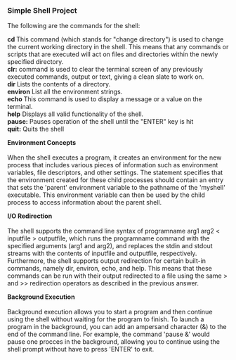 ### Simple Shell Project<br>

The following are the commands for the shell: <br>

**cd  <directory>**  This command (which stands for "change directory") is used to change the current working directory in the shell. This means that any commands or scripts that are executed will act on files and directories within the newly specified directory. <br>
**clr:**  command is used to clear the terminal screen of any previously executed commands, output or text, giving a clean slate to work on. <br>
**dir <directory>** Lists the contents of a directory. <br>
**environ** List all the environment strings. <br>
**echo <comment>** This command is used to display a message or a value on the terminal. <br>
**help** Displays all valid functionality of the shell. <br>
**pause:** Pauses operation of the shell until the "ENTER" key is hit <br>
**quit:** Quits the shell <br>

**Environment Concepts**<br><br>
When the shell executes a program, it creates an environment for the new process that includes various pieces of information such as environment variables, file descriptors, and other settings. The statement specifies that the environment created for these child processes should contain an entry that sets the 'parent' environment variable to the pathname of the 'myshell' executable. This environment variable can then be used by the child process to access information about the parent shell.<br>


**I/O Redirection**<br><br>
The shell supports the command line syntax of programname arg1 arg2 < inputfile > outputfile, which runs the programname command with the specified arguments (arg1 and arg2), and replaces the stdin and stdout streams with the contents of inputfile and outputfile, respectively. Furthermore, the shell supports output redirection for certain built-in commands, namely dir, environ, echo, and help. This means that these commands can be run with their output redirected to a file using the same > and >> redirection operators as described in the previous answer.<br>

**Background Execution**<br><br>
Background execution allows you to start a program and then continue using the shell without waiting for the program to finish.
To launch a program in the background, you can add an ampersand character (&) to the end of the command line. For example, the command 'pause &' would pause one procces in the background, allowing you to continue using the shell prompt without have to press 'ENTER' to exit.<br>

